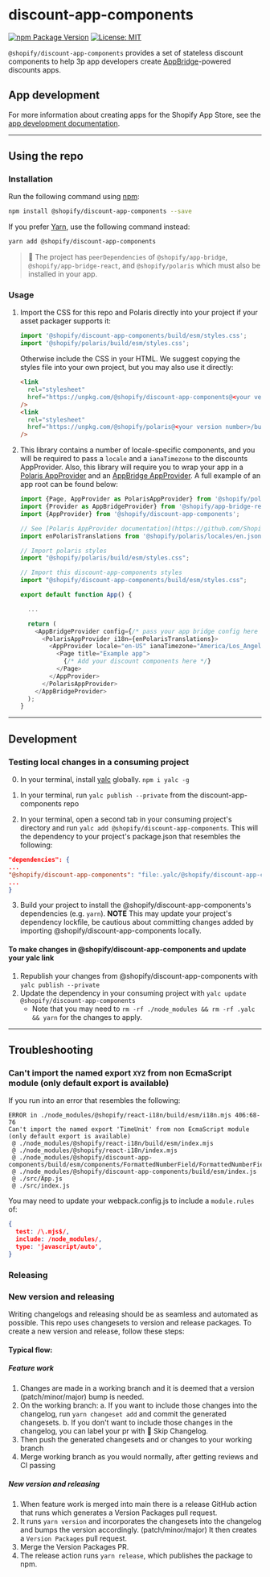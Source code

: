 # discount-app-components

[![npm Package Version](https://img.shields.io/npm/v/@shopify/discount-app-components)](https://www.npmjs.com/package/@shopify/discount-app-components)
[![License: MIT](https://img.shields.io/badge/License-MIT-green.svg)](LICENSE.md)

`@shopify/discount-app-components` provides a set of stateless discount components to help 3p app developers create [AppBridge](https://shopify.dev/apps/tools/app-bridge)-powered discounts apps.

## App development

For more information about creating apps for the Shopify App Store, see the [app development documentation](https://shopify.dev/apps).

---

## Using the repo

### Installation

Run the following command using [npm](https://www.npmjs.com/):

```bash
npm install @shopify/discount-app-components --save
```

If you prefer [Yarn](https://yarnpkg.com/en/), use the following command instead:

```bash
yarn add @shopify/discount-app-components
```

> 🛑 The project has `peerDependencies` of `@shopify/app-bridge`, `@shopify/app-bridge-react`, and `@shopify/polaris` which must also be installed in your app.

### Usage

1.  Import the CSS for this repo and Polaris directly into your project if your asset packager supports it:

    ```js
    import '@shopify/discount-app-components/build/esm/styles.css';
    import '@shopify/polaris/build/esm/styles.css';
    ```

    Otherwise include the CSS in your HTML. We suggest copying the styles file into your own project, but you may also use it directly:

    ```html
    <link
      rel="stylesheet"
      href="https://unpkg.com/@shopify/discount-app-components@<your version number>/build/esm/styles.css"
    />
    <link
      rel="stylesheet"
      href="https://unpkg.com/@shopify/polaris@<your version number>/build/esm/styles.css"
    />
    ```

2.  This library contains a number of locale-specific components, and you will be required to pass a `locale` and a `ianaTimezone` to the discounts AppProvider. Also, this library will require you to wrap your app in a [Polaris AppProvider](https://polaris.shopify.com/components/app-provider) and an [AppBridge AppProvider](https://shopify.dev/apps/tools/app-bridge/getting-started/using-react#provider). A full example of an app root can be found below:

    ```js
    import {Page, AppProvider as PolarisAppProvider} from '@shopify/polaris';
    import {Provider as AppBridgeProvider} from '@shopify/app-bridge-react';
    import {AppProvider} from '@shopify/discount-app-components';

    // See [Polaris AppProvider documentation](https://github.com/Shopify/polaris/blob/main/polaris-react/src/components/AppProvider/README.md#using-translations) for more details on using Polaris translations
    import enPolarisTranslations from '@shopify/polaris/locales/en.json';

    // Import polaris styles
    import "@shopify/polaris/build/esm/styles.css";

    // Import this discount-app-components styles
    import "@shopify/discount-app-components/build/esm/styles.css";

    export default function App() {

      ...

      return (
        <AppBridgeProvider config={/* pass your app bridge config here */}>
          <PolarisAppProvider i18n={enPolarisTranslations}>
            <AppProvider locale="en-US" ianaTimezone="America/Los_Angeles">
              <Page title="Example app">
                {/* Add your discount components here */}
              </Page>
            </AppProvider>
          </PolarisAppProvider>
        </AppBridgeProvider>
      );
    }
    ```

---

## Development

### Testing local changes in a consuming project

0. In your terminal, install [yalc](https://github.com/wclr/yalc) globally. `npm i yalc -g`

1. In your terminal, run `yalc publish --private` from the discount-app-components repo

2. In your terminal, open a second tab in your consuming project's directory and run `yalc add @shopify/discount-app-components`. This will the dependency to your project's package.json that resembles the following:

```json
"dependencies": {
...
"@shopify/discount-app-components": "file:.yalc/@shopify/discount-app-components",
...
}
```

3. Build your project to install the @shopify/discount-app-components's dependencies (e.g. `yarn`). **NOTE** This may update your project's dependency lockfile, be cautious about committing changes added by importing @shopify/discount-app-components locally.

#### To make changes in @shopify/discount-app-components and update your yalc link

1. Republish your changes from @shopify/discount-app-components with `yalc publish --private`
2. Update the dependency in your consuming project with `yalc update @shopify/discount-app-components`
   - Note that you may need to `rm -rf ./node_modules && rm -rf .yalc && yarn` for the changes to apply.

---

## Troubleshooting

### Can't import the named export `XYZ` from non EcmaScript module (only default export is available)

If you run into an error that resembles the following:

```shell
ERROR in ./node_modules/@shopify/react-i18n/build/esm/i18n.mjs 406:68-76
Can't import the named export 'TimeUnit' from non EcmaScript module (only default export is available)
 @ ./node_modules/@shopify/react-i18n/build/esm/index.mjs
 @ ./node_modules/@shopify/react-i18n/index.mjs
 @ ./node_modules/@shopify/discount-app-components/build/esm/components/FormattedNumberField/FormattedNumberField.js
 @ ./node_modules/@shopify/discount-app-components/build/esm/index.js
 @ ./src/App.js
 @ ./src/index.js
```

You may need to update your webpack.config.js to include a `module.rules` of:

```json
{
  test: /\.mjs$/,
  include: /node_modules/,
  type: 'javascript/auto',
}
```

### Releasing

### New version and releasing

Writing changelogs and releasing should be as seamless and automated as possible. This repo uses changesets to version and release packages. To create a new version and release, follow these steps:

#### Typical flow:
##### Feature work

1. Changes are made in a working branch and it is deemed that a version (patch/minor/major) bump is needed.
2. On the working branch:
    a. If you want to include those changes into the changelog, run `yarn changeset add` and commit the generated changesets.
    b. If you don't want to include those changes in the changelog, you can label your pr with 🤖 Skip Changelog.
3. Then push the generated changesets and or changes to your working branch
4. Merge working branch as you would normally, after getting reviews and CI passing

##### New version and releasing

1. When feature work is merged into main there is a release GitHub action that runs which generates a Version Packages pull request.
2. It runs `yarn version` and incorporates the changesets into the changelog and bumps the version accordingly. (patch/minor/major) It then creates a `Version Packages` pull request.
3. Merge the Version Packages PR.
4. The release action runs `yarn release`, which publishes the package to npm.

